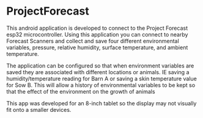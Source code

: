# ProjectForecast

This android application is developed to connect to the Project Forecast esp32 microcontroller. Using this application you can connect to nearby Forecast Scanners and collect and save four different environmental variables, pressure, relative humidity, surface temperature, and ambient temperature. 

The application can be configured so that when environment variables are saved they are associated with different locations or animals. IE saving a humidity/temperature reading for Barn A or saving a skin temperature value for Sow B. This will allow a history of environmental variables to be kept so that the effect of the environment on the growth of animals

This app was developed for an 8-inch tablet so the display may not visually fit onto a smaller devices. 
